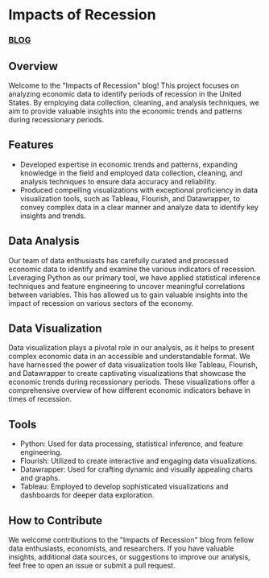 # Impacts of Recession 
### <p><a href="https://sites.google.com/view/compvizg24/home" title="Link"> BLOG </a></p>

## Overview
Welcome to the "Impacts of Recession" blog! This project focuses on analyzing economic data to identify periods of recession in the United States. By employing data collection, cleaning, and analysis techniques, we aim to provide valuable insights into the economic trends and patterns during recessionary periods.

## Features
* Developed expertise in economic trends and patterns, expanding knowledge in the field and employed data collection, cleaning, and analysis techniques to ensure data accuracy and reliability.
* Produced compelling visualizations with exceptional proficiency in data visualization tools, such as Tableau, Flourish, and Datawrapper, to convey complex data in a clear manner and analyze data to identify key insights and trends.
  
## Data Analysis
Our team of data enthusiasts has carefully curated and processed economic data to identify and examine the various indicators of recession. Leveraging Python as our primary tool, we have applied statistical inference techniques and feature engineering to uncover meaningful correlations between variables. This has allowed us to gain valuable insights into the impact of recession on various sectors of the economy.

## Data Visualization
Data visualization plays a pivotal role in our analysis, as it helps to present complex economic data in an accessible and understandable format. We have harnessed the power of data visualization tools like Tableau, Flourish, and Datawrapper to create captivating visualizations that showcase the economic trends during recessionary periods. These visualizations offer a comprehensive overview of how different economic indicators behave in times of recession.

## Tools 
* Python: Used for data processing, statistical inference, and feature engineering.
* Flourish: Utilized to create interactive and engaging data visualizations.
* Datawrapper: Used for crafting dynamic and visually appealing charts and graphs.
* Tableau: Employed to develop sophisticated visualizations and dashboards for deeper data exploration.

## How to Contribute
We welcome contributions to the "Impacts of Recession" blog from fellow data enthusiasts, economists, and researchers. If you have valuable insights, additional data sources, or suggestions to improve our analysis, feel free to open an issue or submit a pull request.







